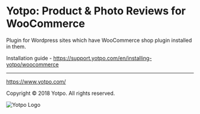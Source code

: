# Yotpo: Product & Photo Reviews for WooCommerce

Plugin for Wordpress sites which have WooCommerce shop plugin installed in them.

Installation guide - https://support.yotpo.com/en/installing-yotpo/woocommerce

---
https://www.yotpo.com/

Copyright © 2018 Yotpo. All rights reserved.  

![Yotpo Logo](https://yap.yotpo.com/assets/images/logo_login.png)
